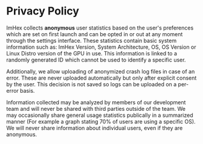 # Privacy Policy

ImHex collects **anonymous** user statistics based on the user's preferences which are set on first launch and can be opted in or out at any moment through the settings interface.
These statistics contain basic system information such as: ImHex Version, System Architecture, OS, OS Version or Linux Distro version of the GPU in use. This information is linked to a randomly generated ID which cannot be used to identify a specific user.

Additionally, we allow uploading of anonymized crash log files in case of an error. These are never uploaded automatically but only after explicit consent by the user. This decision is not saved so logs can be uploaded on a per-error basis.

Information collected may be analyzed by members of our development team and will never be shared with third parties outside of the team. We may occasionally share general usage statistics publically in a summarized manner (For example a graph stating 70% of users are using a specific OS). We will never share information about individual users, even if they are anonymous.